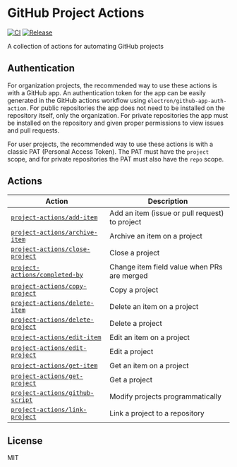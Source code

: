 # GitHub Project Actions

[![CI](https://github.com/dsanders11/project-actions/actions/workflows/ci.yml/badge.svg)](https://github.com/dsanders11/project-actions/actions/workflows/ci.yml)
[![Release](https://img.shields.io/github/v/release/dsanders11/project-actions?color=blue)](https://github.com/dsanders11/project-actions/releases)

A collection of actions for automating GitHub projects

## Authentication

For organization projects, the recommended way to use these actions is with a
GitHub app. An authentication token for the app can be easily generated in the
GitHub actions workflow using `electron/github-app-auth-action`. For public
repositories the app does not need to be installed on the repository itself,
only the organization. For private repositories the app must be installed on
the repository and given proper permissions to view issues and pull requests.

For user projects, the recommended way to use these actions is with a classic
PAT (Personal Access Token). The PAT must have the `project` scope, and for
private repositories the PAT must also have the `repo` scope.

## Actions

| Action                                             | Description                                    |
|----------------------------------------------------|------------------------------------------------|
| [`project-actions/add-item`](add-item)             | Add an item (issue or pull request) to project |
| [`project-actions/archive-item`](archive-item)     | Archive an item on a project                   |
| [`project-actions/close-project`](close-project)   | Close a project                                |
| [`project-actions/completed-by`](completed-by)     | Change item field value when PRs are merged    |
| [`project-actions/copy-project`](copy-project)     | Copy a project                                 |
| [`project-actions/delete-item`](delete-item)       | Delete an item on a project                    |
| [`project-actions/delete-project`](delete-project) | Delete a project                               |
| [`project-actions/edit-item`](edit-item)           | Edit an item on a project                      |
| [`project-actions/edit-project`](edit-project)     | Edit a project                                 |
| [`project-actions/get-item`](get-item)             | Get an item on a project                       |
| [`project-actions/get-project`](get-project)       | Get a project                                  |
| [`project-actions/github-script`](github-script)   | Modify projects programmatically               |
| [`project-actions/link-project`](link-project)     | Link a project to a repository                 |

## License

MIT
